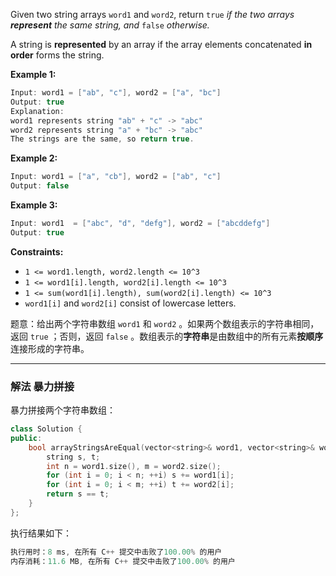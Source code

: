 Given two string arrays `word1` and `word2`, return `true` *if the two arrays **represent** the same string, and* `false` *otherwise.*

A string is **represented** by an array if the array elements concatenated **in order** forms the string.

 

**Example 1:**

```swift
Input: word1 = ["ab", "c"], word2 = ["a", "bc"]
Output: true
Explanation:
word1 represents string "ab" + "c" -> "abc"
word2 represents string "a" + "bc" -> "abc"
The strings are the same, so return true.
```

**Example 2:**

```swift
Input: word1 = ["a", "cb"], word2 = ["ab", "c"]
Output: false
```

**Example 3:**

```swift
Input: word1  = ["abc", "d", "defg"], word2 = ["abcddefg"]
Output: true
```

 

**Constraints:**

- `1 <= word1.length, word2.length <= 10^3`
-  `1 <= word1[i].length, word2[i].length <= 10^3`
 - `1 <= sum(word1[i].length), sum(word2[i].length) <= 10^3`
 - `word1[i]` and `word2[i]` consist of lowercase letters.


题意：给出两个字符串数组 `word1` 和 `word2` 。如果两个数组表示的字符串相同，返回 `true` ；否则，返回 `false` 。数组表示的**字符串**是由数组中的所有元素**按顺序**连接形成的字符串。

---
### 解法 暴力拼接
暴力拼接两个字符串数组：
```cpp
class Solution {
public:
    bool arrayStringsAreEqual(vector<string>& word1, vector<string>& word2) {
        string s, t;
        int n = word1.size(), m = word2.size();
        for (int i = 0; i < n; ++i) s += word1[i];
        for (int i = 0; i < m; ++i) t += word2[i];
        return s == t;
    }
};
```
执行结果如下：
```cpp
执行用时：8 ms, 在所有 C++ 提交中击败了100.00% 的用户
内存消耗：11.6 MB, 在所有 C++ 提交中击败了100.00% 的用户
```

 


